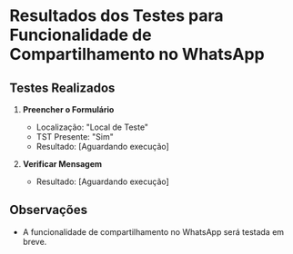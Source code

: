 # Resultados dos Testes para Funcionalidade de Compartilhamento no WhatsApp

## Testes Realizados

1. **Preencher o Formulário**
   - Localização: "Local de Teste"
   - TST Presente: "Sim"
   - Resultado: [Aguardando execução]

2. **Verificar Mensagem**
   - Resultado: [Aguardando execução]

## Observações
- A funcionalidade de compartilhamento no WhatsApp será testada em breve.
